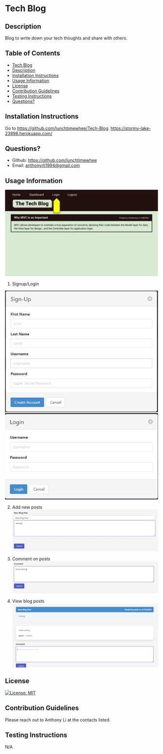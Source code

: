 # Tech Blog

## Description
Blog to write down your tech thoughts and share with others.

## Table of Contents
 - [Tech Blog](#tech-blog)
 - [Description](#description)
 - [Installation Instructions](#installation-instructions)
 - [Usage Information](#usage-information)
 - [License](#license)
 - [Contribution Guidelines](#contribution-guidelines)
 - [Testing Instructions](#testing-instructions)
 - [Questions?](#questions)


## Installation Instructions
Go to https://github.com/lunchtimewhee/Tech-Blog.
https://stormy-lake-23898.herokuapp.com/

## Questions?
- Github: https://github.com/lunchtimewhee 
- Email: anthonyrli1994@gmail.com

## Usage Information
![](./public/images/tech-blog.gif)

1. Signup/Login

![](./public/images/step1.JPG)
![](./public/images/step1.5.JPG)

2. Add new posts
![](./public/images/step2.JPG)

3. Comment on posts
![](./public/images/step3.JPG)

4. View blog posts
![](./public/images/step4.JPG)

## License
[![License: MIT](https://img.shields.io/badge/License-MIT-yellow.svg)](https://opensource.org/licenses/MIT)

## Contribution Guidelines
Please reach out to Anthony Li at the contacts listed.

## Testing Instructions
N/A

